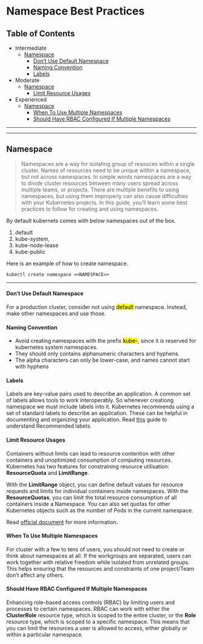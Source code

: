 # Namespace Best Practices

## Table of Contents

- Intermediate
    + [Namespace](#namespace)
        + [Don’t Use Default Namespace](#dont-use-default-namespace)
        + [Naming Convention](#naming-convention)
        + [Labels](#labels)
- Moderate
    + [Namespace](#namespace)
        + [Limit Resource Usages](#limit-resource-usages)
- Experienced
    + [Namespace](#namespace)
        + [When To Use Multiple Namespaces](#when-to-use-multiple-namespaces)
        + [Should Have RBAC Configured If Multiple Namespaces](#should-have-rbac-configured-if-multiple-namespaces)

---
---

## Namespace

> Namespaces are a way for isolating group of resouces within a single cluster. Names of resources need to be unique within a namespace, but not across namespaces. In simple words namespaces are a way to divide cluster resources between many users spread across multiple teams, or projects. There are multiple benefits to using namespaces, but using them improperly can also cause difficulties with your Kubernetes projects. In this guide, you’ll learn some best practices to follow for creating and using namespaces.

By default kubernets comes with below namespaces out of the box.

1. default
2. kube-system, 
3. kube-node-lease
4. kube-public

Here is an example of how to create namespace.

```
kubectl create namespace <<NAMESPACE>>
```
---

#### Don’t Use Default Namespace

For a production cluster, consider not using <mark>default</mark> namespace. Instead, make other namespaces and use those.

#### Naming Convention

- Avoid creating namespaces with the prefix <mark>kube-</mark>, since it is reserved for kubernetes system namespaces.
- They should only contains alphanumeric characters and hyphens.
- The alpha characters can only be lower-case, and names cannot start with hyphens

#### Labels

Labels are key-value pairs used to describe an application. A common set of labels allows tools to work interoperably. So whenever creationg namespace we must include labels into it. Kubernetes recommends using a set of standard labels to describe an application. These can be helpful in documenting and organizing your application. Read [this](https://kubernetes.io/docs/concepts/overview/working-with-objects/common-labels/) guide to understand Recommended labels.

#### Limit Resource Usages

Containers without limits can lead to resource contention with other containers and unoptimized consumption of computing resources. Kubernetes has two features for constraining resource utilisation: <b>ResourceQuota</b> and <b>LimitRange</b>.

With the <b>LimitRange</b> object, you can define default values for resource requests and limits for individual containers inside namespaces.
With the <b>ResourceQuotas</b>, you can limit the total resource consumption of all containers inside a Namespace. You can also set quotas for other Kubernetes objects such as the number of Pods in the current namespace.

Read [official document](https://kubernetes.io/docs/concepts/policy/resource-quotas/) for more information.

#### When To Use Multiple Namespaces

For cluster with a few to tens of users, you should not need to create or think about namespaces at all. If the workgroups are separated, users can work together with relative freedom while isolated from unrelated groups. This helps ensuring that the resources and constraints of one project/Team don’t affect any others.

#### Should Have RBAC Configured If Multiple Namespaces

Enhancing role-based access controls (RBAC) by limiting users and processes to certain namespaces. RBAC can work with either the <b>ClusterRole</b> resource type, which is scoped to the entire cluster, or the <b>Role</b> resource type, which is scoped to a specific namespace. This means that you can limit the resources a user is allowed to access, either globally or within a particular namespace.